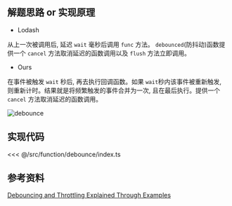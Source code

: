 ## 解题思路 or 实现原理

- Lodash

从上一次被调用后, 延迟 `wait` 毫秒后调用 `func` 方法。 `debounced`(防抖动)函数提供一个 `cancel` 方法取消延迟的函数调用以及 `flush` 方法立即调用。 

- Ours

在事件被触发 `wait` 秒后, 再去执行回调函数。如果 `wait`秒内该事件被重新触发, 则重新计时。结果就是将频繁触发的事件合并为一次, 且在最后执行。提供一个 `cancel` 方法取消延迟的函数调用。

![debounce](~@images/src/function/debounce/images/debounce.png)

## 实现代码

<<< @/src/function/debounce/index.ts

## 参考资料

[Debouncing and Throttling Explained Through Examples](https://css-tricks.com/debouncing-throttling-explained-examples/)
